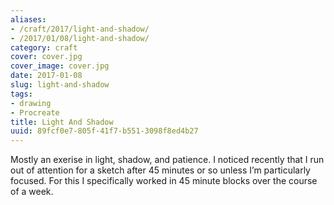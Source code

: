 ```yaml
---
aliases:
- /craft/2017/light-and-shadow/
- /2017/01/08/light-and-shadow/
category: craft
cover: cover.jpg
cover_image: cover.jpg
date: 2017-01-08
slug: light-and-shadow
tags:
- drawing
- Procreate
title: Light And Shadow
uuid: 89fcf0e7-805f-41f7-b551-3098f8ed4b27
---
```


Mostly an exerise in light, shadow, and patience.
I noticed recently that I run out of attention for a sketch after 45 minutes or so unless I’m particularly focused.
For this I specifically worked in 45 minute blocks over the course of a week.